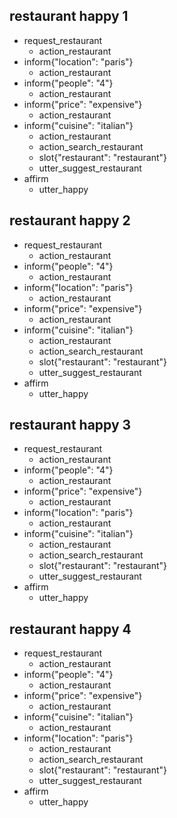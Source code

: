 ## restaurant happy 1
* request_restaurant
    - action_restaurant
* inform{"location": "paris"}
    - action_restaurant
* inform{"people": "4"}
    - action_restaurant
* inform{"price": "expensive"}
    - action_restaurant
* inform{"cuisine": "italian"}
    - action_restaurant
    - action_search_restaurant
    - slot{"restaurant": "restaurant"}
    - utter_suggest_restaurant
* affirm
    - utter_happy

## restaurant happy 2
* request_restaurant
    - action_restaurant
* inform{"people": "4"}
    - action_restaurant
* inform{"location": "paris"}
    - action_restaurant
* inform{"price": "expensive"}
    - action_restaurant
* inform{"cuisine": "italian"}
    - action_restaurant
    - action_search_restaurant
    - slot{"restaurant": "restaurant"}
    - utter_suggest_restaurant
* affirm
    - utter_happy

## restaurant happy 3
* request_restaurant
    - action_restaurant
* inform{"people": "4"}
    - action_restaurant
* inform{"price": "expensive"}
    - action_restaurant
* inform{"location": "paris"}
    - action_restaurant
* inform{"cuisine": "italian"}
    - action_restaurant
    - action_search_restaurant
    - slot{"restaurant": "restaurant"}
    - utter_suggest_restaurant
* affirm
    - utter_happy

## restaurant happy 4
* request_restaurant
    - action_restaurant
* inform{"people": "4"}
    - action_restaurant
* inform{"price": "expensive"}
    - action_restaurant
* inform{"cuisine": "italian"}
    - action_restaurant
* inform{"location": "paris"}
    - action_restaurant
    - action_search_restaurant
    - slot{"restaurant": "restaurant"}
    - utter_suggest_restaurant
* affirm
    - utter_happy
